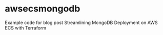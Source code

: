 # awsecsmongodb
Example code for blog post Streamlining MongoDB Deployment on AWS ECS with Terraform
